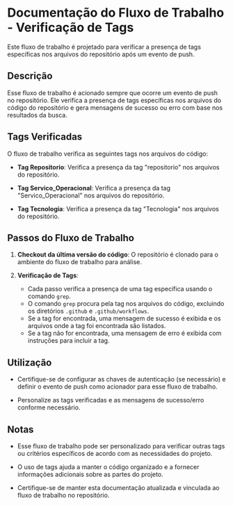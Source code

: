 # Documentação do Fluxo de Trabalho - Verificação de Tags

Este fluxo de trabalho é projetado para verificar a presença de tags específicas nos arquivos do repositório após um evento de push.

## Descrição

Esse fluxo de trabalho é acionado sempre que ocorre um evento de push no repositório. Ele verifica a presença de tags específicas nos arquivos do código do repositório e gera mensagens de sucesso ou erro com base nos resultados da busca.

## Tags Verificadas

O fluxo de trabalho verifica as seguintes tags nos arquivos do código:

- **Tag Repositorio**: Verifica a presença da tag "repositorio" nos arquivos do repositório.

- **Tag Servico_Operacional**: Verifica a presença da tag "Servico_Operacional" nos arquivos do repositório.

- **Tag Tecnologia**: Verifica a presença da tag "Tecnologia" nos arquivos do repositório.

## Passos do Fluxo de Trabalho

1. **Checkout da última versão do código**: O repositório é clonado para o ambiente do fluxo de trabalho para análise.

2. **Verificação de Tags**:
   - Cada passo verifica a presença de uma tag específica usando o comando `grep`.
   - O comando `grep` procura pela tag nos arquivos do código, excluindo os diretórios `.github` e `.github/workflows`.
   - Se a tag for encontrada, uma mensagem de sucesso é exibida e os arquivos onde a tag foi encontrada são listados.
   - Se a tag não for encontrada, uma mensagem de erro é exibida com instruções para incluir a tag.

## Utilização

- Certifique-se de configurar as chaves de autenticação (se necessário) e definir o evento de push como acionador para esse fluxo de trabalho.

- Personalize as tags verificadas e as mensagens de sucesso/erro conforme necessário.

## Notas

- Esse fluxo de trabalho pode ser personalizado para verificar outras tags ou critérios específicos de acordo com as necessidades do projeto.

- O uso de tags ajuda a manter o código organizado e a fornecer informações adicionais sobre as partes do projeto.

- Certifique-se de manter esta documentação atualizada e vinculada ao fluxo de trabalho no repositório.
